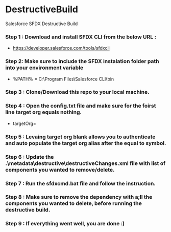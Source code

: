 # DestructiveBuild
Salesforce SFDX Destructive Build

### Step 1 : Download and install SFDX CLI from the below URL :
  - https://developer.salesforce.com/tools/sfdxcli

### Step 2: Make sure to include the SFDX instalation folder path into your environment variable
  - %PATH% = C:\Program Files\Salesforce CLI\bin

### Step 3 : Clone/Download this repo to your local machine.

### Step 4 : Open the config.txt file and make sure for the foirst line target org equals nothing.
  - targetOrg=

### Step 5 : Levaing target org blank allows you to authenticate and auto populate the target org alias after the equal to symbol.

### Step 6 : Update the .\metadata\destructive\destructiveChanges.xml file with list of components you wanted to remove/delete.

### Step 7 : Run the sfdxcmd.bat file and follow the instruction.

### Step 8 : Make sure to remove the dependency with a;ll the components you wanted to delete, before running the destructive build.

### Step 9 : If everything went well, you are done :)  
